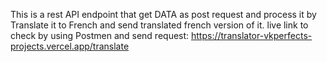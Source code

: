 This is a rest API endpoint that get DATA as post request and process it by Translate it to French and send translated french version of it.
live link to check by using Postmen and send request: https://translator-vkperfects-projects.vercel.app/translate
